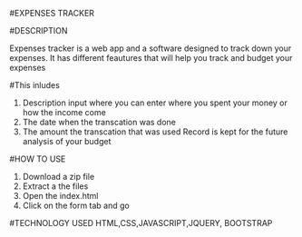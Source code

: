 #EXPENSES TRACKER

#DESCRIPTION

Expenses tracker is a web app and a software designed to track down your expenses. It has different feautures that will help you track and budget your expenses

#This inludes
1) Description input where you can enter where you spent your money or how the income come
2) The date when the transcation was done
3) The amount the transcation that was used
Record is kept for the future analysis of your budget

#HOW TO USE
1) Download a zip file
2) Extract a the files
3) Open the index.html
4) Click on the form tab and go

#TECHNOLOGY USED
HTML,CSS,JAVASCRIPT,JQUERY, BOOTSTRAP

